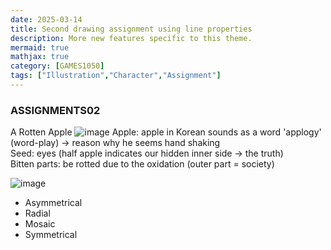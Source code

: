 ```yaml
---
date: 2025-03-14
title: Second drawing assignment using line properties
description: More new features specific to this theme.
mermaid: true
mathjax: true
category: [GAMES1050]
tags: ["Illustration","Character","Assignment"]
---
```

### ASSIGNMENTS02

A Rotten Apple
![image](https://github.com/user-attachments/assets/442f06bb-a871-4e79-95a0-7b955290842c)
Apple: apple in Korean sounds as a word 'applogy' (word-play) -> reason why he seems hand shaking   
Seed: eyes (half apple indicates our hidden inner side -> the truth)   
Bitten parts: be rotted due to the oxidation (outer part = society)   

![image](https://github.com/user-attachments/assets/7585fe09-a070-4973-9197-67937e4b6294)
* Asymmetrical
* Radial
* Mosaic
* Symmetrical

